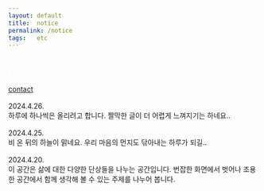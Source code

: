 ```yaml
---
layout: default
title:  notice
permalink: /notice
tags:   etc
---
```


<style>
p {
    line-height: 1.5;
}
</style>

<h2 style="color:#FFF">notices</h2>
<a href="/contact">contact</a>
<br><br>
2024.4.26.<br>
하루에 하나씩은 올리려고 합니다. 짤막한 글이 더 어렵게 느껴지기는 하네요..
<br><br>
2024.4.25.<br>
비 온 뒤의 하늘이 맑네요. 우리 마음의 먼지도 닦아내는 하루가 되길..
<br><br>
2024.4.20.<br>
이 공간은 삶에 대한 다양한 단상들을 나누는 공간입니다. 번잡한 화면에서 벗어나 조용한 공간에서 함께 생각해 볼 수 있는 주제를 나누어 봅니다.
